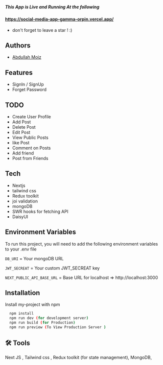 ##### This App is Live and Running At the following
#### https://social-media-app-gamma-orpin.vercel.app/

 - don't forget to leave a star ! :)

## Authors

- [Abdullah Moiz](https://www.github.com/Abdullah-moiz)

## Features

- SignIn / SignUp
- Forget Password

## TODO
- Create User Profile
- Add Post
- Delete Post
- Edit Post
- View Public Posts
- like Post
- Comment on Posts
- Add friend
- Post from Friends




## Tech
- Nextjs
- tailwind css
- Redux toolkit
- joi validation
- mongoDB
- SWR hooks for fetching API 
- DaisyUI

## Environment Variables

To run this project, you will need to add the following environment variables to your .env file

`DB_URI` = Your mongoDB URL

`JWT_SECREAT` = Your custom JWT_SECREAT key

`NEXT_PUBLIC_API_BASE_URL` =  Base URL for localhost  => http://localhost:3000


## Installation

Install my-project with npm

```bash
  npm install
  npm run dev (for development server)
  npm run build (for Production)
  npm run preview (To View Production Server )
```
    
    


## 🛠 Tools

Next JS , 
Tailwind css ,
Redux toolkit (for state management),
MongoDB, 







